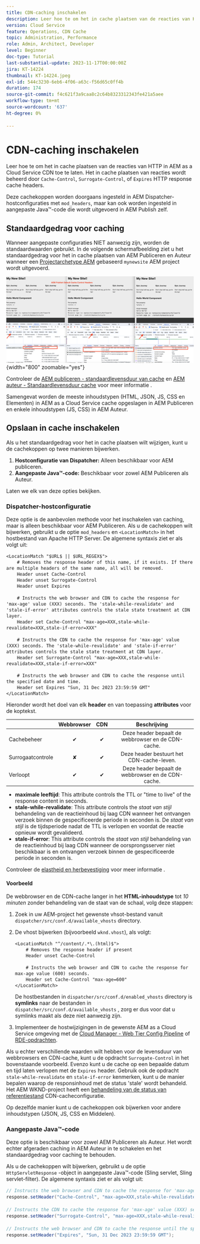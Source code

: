 ```yaml
---
title: CDN-caching inschakelen
description: Leer hoe te om het in cache plaatsen van de reacties van HTTP in AEM as a Cloud Service CDN toe te laten.
version: Cloud Service
feature: Operations, CDN Cache
topic: Administration, Performance
role: Admin, Architect, Developer
level: Beginner
doc-type: Tutorial
last-substantial-update: 2023-11-17T00:00:00Z
jira: KT-14224
thumbnail: KT-14224.jpeg
exl-id: 544c3230-6eb6-4f06-a63c-f56d65c0ff4b
duration: 174
source-git-commit: f4c621f3a9caa8c2c64b8323312343fe421a5aee
workflow-type: tm+mt
source-wordcount: '637'
ht-degree: 0%

---
```


# CDN-caching inschakelen

Leer hoe te om het in cache plaatsen van de reacties van HTTP in AEM as a Cloud Service CDN toe te laten. Het in cache plaatsen van reacties wordt beheerd door `Cache-Control`, `Surrogate-Control`, of `Expires` HTTP response cache headers.

Deze cachekoppen worden doorgaans ingesteld in AEM Dispatcher-hostconfiguraties met `mod_headers`, maar kan ook worden ingesteld in aangepaste Java™-code die wordt uitgevoerd in AEM Publish zelf.

## Standaardgedrag voor caching

Wanneer aangepaste configuraties NIET aanwezig zijn, worden de standaardwaarden gebruikt. In de volgende schermafbeelding ziet u het standaardgedrag voor het in cache plaatsen van AEM Publiceren en Auteur wanneer een [Projectarchetype AEM](https://github.com/adobe/aem-project-archetype) gebaseerd `mynewsite` AEM project wordt uitgevoerd.

![Standaardgedrag voor caching](../assets/how-to/aem-publish-default-cache-headers.png){width="800" zoomable="yes"}

Controleer de [AEM publiceren - standaardlevensduur van cache](https://experienceleague.adobe.com/docs/experience-manager-learn/cloud-service/caching/publish.html#cdn-cache-life) en [AEM auteur - Standaardlevensduur cache](https://experienceleague.adobe.com/docs/experience-manager-learn/cloud-service/caching/author.html?#default-cache-life) voor meer informatie .

Samengevat worden de meeste inhoudstypen (HTML, JSON, JS, CSS en Elementen) in AEM as a Cloud Service cache opgeslagen in AEM Publiceren en enkele inhoudstypen (JS, CSS) in AEM Auteur.

## Opslaan in cache inschakelen

Als u het standaardgedrag voor het in cache plaatsen wilt wijzigen, kunt u de cachekoppen op twee manieren bijwerken.

1. **Hostconfiguratie van Dispatcher:** Alleen beschikbaar voor AEM publiceren.
1. **Aangepaste Java™-code:** Beschikbaar voor zowel AEM Publiceren als Auteur.

Laten we elk van deze opties bekijken.

### Dispatcher-hostconfiguratie

Deze optie is de aanbevolen methode voor het inschakelen van caching, maar is alleen beschikbaar voor AEM Publiceren. Als u de cachekoppen wilt bijwerken, gebruikt u de optie `mod_headers` en `<LocationMatch>` in het hostbestand van Apache HTTP Server. De algemene syntaxis ziet er als volgt uit:

```
<LocationMatch "$URL$ || $URL_REGEX$">
    # Removes the response header of this name, if it exists. If there are multiple headers of the same name, all will be removed.
    Header unset Cache-Control
    Header unset Surrogate-Control
    Header unset Expires

    # Instructs the web browser and CDN to cache the response for 'max-age' value (XXX) seconds. The 'stale-while-revalidate' and 'stale-if-error' attributes controls the stale state treatment at CDN layer.
    Header set Cache-Control "max-age=XXX,stale-while-revalidate=XXX,stale-if-error=XXX"
    
    # Instructs the CDN to cache the response for 'max-age' value (XXX) seconds. The 'stale-while-revalidate' and 'stale-if-error' attributes controls the stale state treatment at CDN layer.
    Header set Surrogate-Control "max-age=XXX,stale-while-revalidate=XXX,stale-if-error=XXX"
    
    # Instructs the web browser and CDN to cache the response until the specified date and time.
    Header set Expires "Sun, 31 Dec 2023 23:59:59 GMT"
</LocationMatch>
```

Hieronder wordt het doel van elk **header** en van toepassing **attributes** voor de koptekst.

|                     | Webbrowser | CDN | Beschrijving |
|---------------------|:-----------:|:---------:|:-----------:|
| Cachebeheer | ✔ | ✔ | Deze header bepaalt de webbrowser en de CDN-cache. |
| Surrogaatcontrole | ✘ | ✔ | Deze header bestuurt het CDN-cache-leven. |
| Verloopt | ✔ | ✔ | Deze header bepaalt de webbrowser en de CDN-cache. |


- **maximale leeftijd**: This attribute controls the TTL or &quot;time to live&quot; of the response content in seconds.
- **stale-while-revalidate**: This attribute controls the _staat van stijl_ behandeling van de reactieinhoud bij laag CDN wanneer het ontvangen verzoek binnen de gespecificeerde periode in seconden is. De _staat van stijl_ is de tijdsperiode nadat de TTL is verlopen en voordat de reactie opnieuw wordt gevalideerd.
- **stale-if-error**: This attribute controls the _staat van stijl_ behandeling van de reactieinhoud bij laag CDN wanneer de oorsprongsserver niet beschikbaar is en ontvangen verzoek binnen de gespecificeerde periode in seconden is.

Controleer de [elastheid en herbevestiging](https://developer.fastly.com/learning/concepts/edge-state/cache/stale/) voor meer informatie .

#### Voorbeeld

De webbrowser en de CDN-cache langer in het **HTML-inhoudstype** tot _10 minuten_ zonder behandeling van de staat van de schaal, volg deze stappen:

1. Zoek in uw AEM-project het gewenste vhsot-bestand vanuit `dispatcher/src/conf.d/available_vhosts` directory.
1. De vhost bijwerken (bijvoorbeeld `wknd.vhost`), als volgt:

   ```
   <LocationMatch "^/content/.*\.(html)$">
       # Removes the response header if present
       Header unset Cache-Control
   
       # Instructs the web browser and CDN to cache the response for max-age value (600) seconds.
       Header set Cache-Control "max-age=600"
   </LocationMatch>
   ```

   De hostbestanden in `dispatcher/src/conf.d/enabled_vhosts` directory is **symlinks** naar de bestanden in `dispatcher/src/conf.d/available_vhosts` , zorg er dus voor dat u symlinks maakt als deze niet aanwezig zijn.
1. Implementeer de hostwijzigingen in de gewenste AEM as a Cloud Service omgeving met de [Cloud Manager - Web Tier Config Pipeline](https://experienceleague.adobe.com/docs/experience-manager-cloud-service/content/implementing/using-cloud-manager/cicd-pipelines/introduction-ci-cd-pipelines.html?#web-tier-config-pipelines) of [RDE-opdrachten](https://experienceleague.adobe.com/docs/experience-manager-learn/cloud-service/developing/rde/how-to-use.html?lang=en#deploy-apache-or-dispatcher-configuration).

Als u echter verschillende waarden wilt hebben voor de levensduur van webbrowsers en CDN-cache, kunt u de opdracht `Surrogate-Control` in het bovenstaande voorbeeld. Evenzo kunt u de cache op een bepaalde datum en tijd laten verlopen met de `Expires` header. Gebruik ook de opdracht `stale-while-revalidate` en `stale-if-error` kenmerken, kunt u de manier bepalen waarop de responsinhoud met de status &#39;stale&#39; wordt behandeld. Het AEM WKND-project heeft een [behandeling van de status van referentiestand](https://github.com/adobe/aem-guides-wknd/blob/main/dispatcher/src/conf.d/available_vhosts/wknd.vhost#L150-L155) CDN-cacheconfiguratie.

Op dezelfde manier kunt u de cachekoppen ook bijwerken voor andere inhoudstypen (JSON, JS, CSS en Middelen).

### Aangepaste Java™-code

Deze optie is beschikbaar voor zowel AEM Publiceren als Auteur. Het wordt echter afgeraden caching in AEM Auteur in te schakelen en het standaardgedrag voor caching te behouden.

Als u de cachekoppen wilt bijwerken, gebruikt u de optie `HttpServletResponse` -object in aangepaste Java™-code (Sling servlet, Sling servlet-filter). De algemene syntaxis ziet er als volgt uit:

```java
// Instructs the web browser and CDN to cache the response for 'max-age' value (XXX) seconds. The 'stale-while-revalidate' and 'stale-if-error' attributes controls the stale state treatment at CDN layer.
response.setHeader("Cache-Control", "max-age=XXX,stale-while-revalidate=XXX,stale-if-error=XXX");

// Instructs the CDN to cache the response for 'max-age' value (XXX) seconds. The 'stale-while-revalidate' and 'stale-if-error' attributes controls the stale state treatment at CDN layer.
response.setHeader("Surrogate-Control", "max-age=XXX,stale-while-revalidate=XXX,stale-if-error=XXX");

// Instructs the web browser and CDN to cache the response until the specified date and time.
response.setHeader("Expires", "Sun, 31 Dec 2023 23:59:59 GMT");
```
